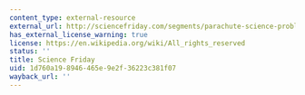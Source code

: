 ```yaml
---
content_type: external-resource
external_url: http://sciencefriday.com/segments/parachute-science-problem/
has_external_license_warning: true
license: https://en.wikipedia.org/wiki/All_rights_reserved
status: ''
title: Science Friday
uid: 1d760a19-8946-465e-9e2f-36223c381f07
wayback_url: ''
---
```

